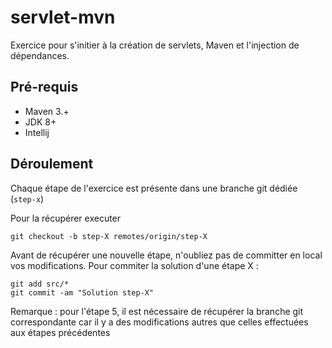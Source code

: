 # servlet-mvn

Exercice pour s'initier à la création de servlets, Maven et l'injection de dépendances.

## Pré-requis

- Maven 3.+
- JDK 8+
- Intellij


## Déroulement

Chaque étape de l'exercice est présente dans une branche git dédiée (`step-x`) 

Pour la récupérer  executer
```
git checkout -b step-X remotes/origin/step-X
``` 

Avant de récupérer une nouvelle étape, n'oubliez pas de committer en local vos modifications. Pour commiter la solution d'une étape X :

```
git add src/*
git commit -am "Solution step-X"
```


Remarque : pour l'étape 5, il est nécessaire de récupérer la branche git correspondante car il y a des modifications autres que celles effectuées aux étapes précédentes
